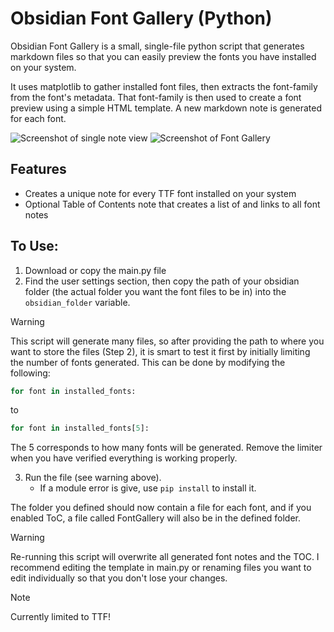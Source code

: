 # Obsidian Font Gallery (Python)

Obsidian Font Gallery is a small, single-file python script that generates markdown files so that you can easily preview the fonts you have installed on your system.

It uses matplotlib to gather installed font files, then extracts the font-family from the font's metadata. That font-family is then used to create a font preview using a simple HTML template. A new markdown note is generated for each font.

![Screenshot of single note view](https://github.com/user-attachments/assets/b5f2efb8-0dd5-4a5e-b7e3-a18c9689152b)
![Screenshot of Font Gallery](https://github.com/user-attachments/assets/745a53ec-f63f-434f-8be8-003324cbe427)

## Features

- Creates a unique note for every TTF font installed on your system
- Optional Table of Contents note that creates a list of and links to all font notes

## To Use:

1. Download or copy the main.py file
2. Find the user settings section, then copy the path of your obsidian folder (the actual folder you want the font files to be in) into the ```obsidian_folder``` variable.
   
> [!Warning]
> This script will generate many files, so after providing the path to where you want to store the files (Step 2), it is smart to test it first by initially limiting the number of fonts generated. This can be done by modifying the following:
> ```python
> for font in installed_fonts:
> ```
> to
> ```python
> for font in installed_fonts[5]:
>```
> The 5 corresponds to how many fonts will be generated. Remove the limiter when you have verified everything is working properly.

3. Run the file (see warning above). 
   - If a module error is give, use  ```pip install``` to install it.

The folder you defined should now contain a file for each font, and if you enabled ToC, a file called FontGallery will also be in the defined folder.

> [!Warning]
> Re-running this script will overwrite all generated font notes and the TOC. I recommend editing the template in main.py or renaming files you want to edit individually so that you don't lose your changes.

> [!Note]
> Currently limited to TTF!
